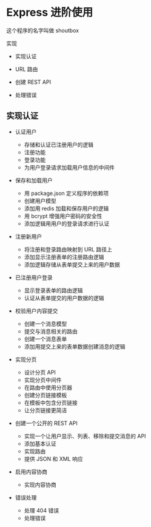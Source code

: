 # Express 进阶使用

这个程序的名字叫做 shoutbox

实现

- 实现认证

- URL 路由

- 创建 REST API

- 处理错误

## 实现认证

- 认证用户
  
  - 存储和认证已注册用户的逻辑
  - 注册功能
  - 登录功能
  - 为用户登录请求加载用户信息的中间件

- 保存和加载用户
  
  - 用 package.json 定义程序的依赖项
  - 创建用户模型
  - 添加用 redis 加载和保存用户的逻辑
  - 用 bcrypt 增强用户密码的安全性
  - 添加逻辑用用户的登录请求进行认证

- 注册新用户
  - 将注册和登录路由映射到 URL 路径上
  - 添加显示注册表单的注册路由逻辑
  - 添加逻辑存储从表单提交上来的用户数据

- 已注册用户登录
  - 显示登录表单的路由逻辑
  - 认证从表单提交的用户数据的逻辑

- 校验用户内容提交
  - 创建一个消息模型
  - 提交与消息相关的路由
  - 创建一个消息表单
  - 添加用提交上来的表单数据创建消息的逻辑

- 实现分页
  - 设计分页 API
  - 实现分页中间件
  - 在路由中使用分页器
  - 创建分页链接模板
  - 在模板中包含分页链接
  - 让分页链接更简洁

- 创建一个公开的 REST API
  - 实现一个让用户显示、列表、移除和提交消息的 API
  - 添加基本认证
  - 实现路由
  - 提供 JSON 和 XML 响应

- 启用内容协商
  - 实现内容协商

- 错误处理
  - 处理 404 错误
  - 处理错误
